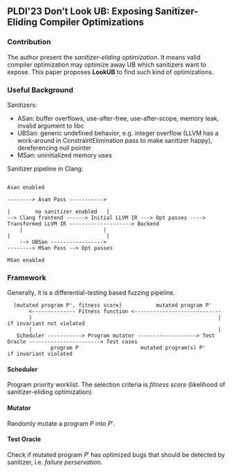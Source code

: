 ## PLDI'23 Don’t Look UB: Exposing Sanitizer-Eliding Compiler Optimizations

### Contribution

The author present the _sanitizer-eliding optimization_. It means valid compiler optimization may optimize away UB which sanitizers want to expose. 
This paper proposes __LookUB__ to find such kind of optimizations. 

### Useful Background

Sanitizers:
- ASan: buffer overflows, use-after-free, use-after-scope, memory leak, invalid argument to libc
- UBSan: generic undefined behavior, e.g. integer overflow (LLVM has a work-around in ConstraintElimination pass to make sanitizer happy), dereferencing null pointer
- MSan: uninitialized memory uses

Sanitizer pipeline in Clang:
```plaintext
                                                                                 Asan enabled
                                                                            --------> Asan Pass ----------->
                                                                            |        no sanitizer enabled   |
--> Clang frontend ------> Initial LLVM IR ---> Opt passes ----> Transformed LLVM IR --------------------> Backend
    |                          |                                            |                               |
    --> UBSan ----------------->                                            --------> MSan Pass --> Opt passes
                                                                                 MSan enabled
```

### Framework

Generally, it is a differential-testing based fuzzing pipeline.

```plaintext
  (mutated program P', fitness score)           mutated program P'               
       <-------------- Fitness function <----------------------------
       |                                                            | if invariant not violated
       |                                                            |
   Scheduler -----------> Program mutator -------------------> Test Oracle -----------------------> Test cases
              program P                    mutated program(s) P'             if invariant violated
```

#### Scheduler

Program priority worklist. 
The selection criteria is _fitness score_ (likelihood of sanitizer-eliding optimization)

#### Mutator

Randomly mutate a program $P$ into $P'$. 

#### Test Oracle

Check if mutated program $P'$ has optimized bugs that should be detected by sanitizer, i.e. _failure perservation_.
